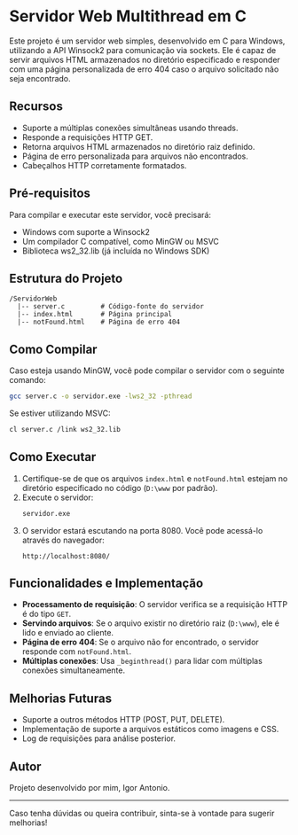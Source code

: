 # Servidor Web Multithread em C

Este projeto é um servidor web simples, desenvolvido em C para Windows, utilizando a API Winsock2 para comunicação via sockets. Ele é capaz de servir arquivos HTML armazenados no diretório especificado e responder com uma página personalizada de erro 404 caso o arquivo solicitado não seja encontrado.

## Recursos
- Suporte a múltiplas conexões simultâneas usando threads.
- Responde a requisições HTTP GET.
- Retorna arquivos HTML armazenados no diretório raiz definido.
- Página de erro personalizada para arquivos não encontrados.
- Cabeçalhos HTTP corretamente formatados.

## Pré-requisitos
Para compilar e executar este servidor, você precisará:
- Windows com suporte a Winsock2
- Um compilador C compatível, como MinGW ou MSVC
- Biblioteca ws2_32.lib (já incluída no Windows SDK)

## Estrutura do Projeto
```
/ServidorWeb
  |-- server.c         # Código-fonte do servidor
  |-- index.html       # Página principal
  |-- notFound.html    # Página de erro 404
```

## Como Compilar
Caso esteja usando MinGW, você pode compilar o servidor com o seguinte comando:
```sh
gcc server.c -o servidor.exe -lws2_32 -pthread
```
Se estiver utilizando MSVC:
```sh
cl server.c /link ws2_32.lib
```

## Como Executar
1. Certifique-se de que os arquivos `index.html` e `notFound.html` estejam no diretório especificado no código (`D:\www` por padrão).
2. Execute o servidor:
   ```sh
   servidor.exe
   ```
3. O servidor estará escutando na porta 8080. Você pode acessá-lo através do navegador:
   ```
   http://localhost:8080/
   ```

## Funcionalidades e Implementação
- **Processamento de requisição**: O servidor verifica se a requisição HTTP é do tipo `GET`.
- **Servindo arquivos**: Se o arquivo existir no diretório raiz (`D:\www`), ele é lido e enviado ao cliente.
- **Página de erro 404**: Se o arquivo não for encontrado, o servidor responde com `notFound.html`.
- **Múltiplas conexões**: Usa `_beginthread()` para lidar com múltiplas conexões simultaneamente.

## Melhorias Futuras
- Suporte a outros métodos HTTP (POST, PUT, DELETE).
- Implementação de suporte a arquivos estáticos como imagens e CSS.
- Log de requisições para análise posterior.

## Autor
Projeto desenvolvido por mim, Igor Antonio.

---
Caso tenha dúvidas ou queira contribuir, sinta-se à vontade para sugerir melhorias!

